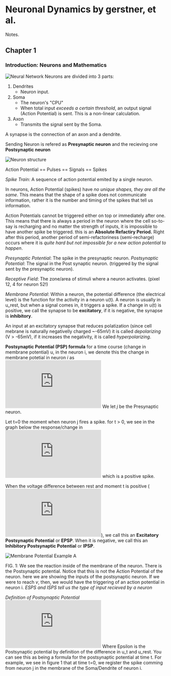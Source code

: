Neuronal Dynamics by gerstner, et al.
=====================================

Notes.

Chapter 1
---------

### Introduction: Neurons and Mathematics

![Neural Network](https://neuronaldynamics.epfl.ch/online/x1.png)
Neurons are divided into 3 parts:
1. Dendrites
    * Neuron input.
2. Soma
    * The neuron's "CPU"
    * When total input *exceeds a certain threshold*, an output signal (Action Potential) is sent. This is a non-linear calculation.
3. Axon
    * Transmits the signal sent by the Soma.

A synapse is the connection of an axon and a dendrite.

Sending Neuron is refered as **Presynaptic neuron** and the recieving one **Postsynaptic neuron**

![Neuron structure](https://neuronaldynamics.epfl.ch/online/x2.png)

Action Potential == Pulses == Signals == Spikes

_Spike Train_: A sequence of action potential emited by a single neuron.

In neurons, Action Potential (spikes) have *no unique shapes, they are all the same*. This means that the shape of a spike does not communicate information, rather it is the number and timing of the spikes that tell us information.

Action Potentials cannot be triggered either on top or immediately after one. This means that there is always a period in the neuron where the cell so-to-say is recharging and no matter the strength of inputs, it is impossible to have another spike be triggered. this is an **Absolute Refactiry Period.** Right after this period, another period of semi-refactoriness (semi-recharge) occurs where it is _quite hard but not impossible for a new action potential to happen_.

_Presynaptic Potential_: The spike in the presynaptic neuron.
_Postsynaptic Potential_: The signal in the Post synaptic neuron. (triggered by the signal sent by the presynaptic neuron).

_Receptive Field_: The zone/area of stimuli where a neuron activates. (pixel 12, 4 for neuron 52!)

_Membrane Potential_: Within a neuron, the potential difference (the electrical level) is the function for the activity in a neuron u(t). A neuron is usually in u_rest, but when a signal comes in, it triggers a spike. If a change in u(t) is positive, we call the synapse to be **excitatory**, if it is negative, the synapse is **inhibitory**.

An input at an excitatory synapse that reduces polatization (since cell mebrane is naturally negativelly charged ~-65mV) it is called _depolarizing_ (V > -65mV), if it increases the negativity, it is called _hyperpolarizing_.

**Postsynaptic Potential (PSP) formula**
for a time course (change in membrane potential) u, in the neuron i, we denote this the change in membrane potetial in neuron *i* as ![u_i(t)](https://latex.codecogs.com/gif.latex?u_%7Bi%7D%28t%29) We let *j* be the Presynaptic neuron.

Let t=0 the moment when neuron j fires a spike. for t > 0, we see in the graph below the response/change in ![u_i(t)](https://latex.codecogs.com/gif.latex?u_%7Bi%7D%28t%29) which is a positive spike.

When the voltage difference between rest and moment t is positive (![u_i(t)-u_rest(t)](https://latex.codecogs.com/gif.latex?u_%7Bi%7D%28t%29%20-%20u_%7Brest%7D)), we call this an **Excitatory Postsynaptic Potential** or **EPSP**. When it is negative, we call this an **Inhibitory Postsynaptic Potential** or **IPSP**.

![Membrane Potential Example A](https://neuronaldynamics.epfl.ch/online/x6.png)

FIG. 1: We see the reaction inside of the membrane of the neuron. There is the Postsynaptic potential. Notice that this is not the Action Potential of the neuron. here we are showing the inputs of the postsynaptic neuron. If we were to reach _v_, then, we would have the triggering of an action potential in neuron i. _ESPS and ISPS tell us the type of input recieved by a neuron_

_Definition of Postsynaptic Potential_
![u_{i}(t) - u_{rest} =: \epsilon _{ij}(t)](https://latex.codecogs.com/gif.latex?u_%7Bi%7D%28t%29%20-%20u_%7Brest%7D%20%3D%3A%20%5Cepsilon%20_%7Bij%7D%28t%29)
Where Epsilon is the Postsynaptic potential by definition of the difference in u_t and u_rest. You can see this as being a formula for the postsynaptic potential at time t. For example, we see in figure 1 that at time t=0, we register the spike comming from neuron j in the membrane of the Soma/Dendrite of neuron i.